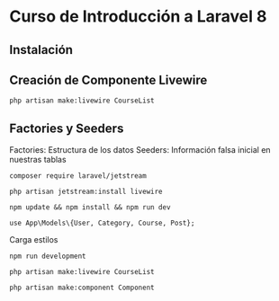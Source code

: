 # Curso de Introducción a Laravel 8

## Instalación

## Creación de Componente Livewire

```
php artisan make:livewire CourseList
```

## Factories y Seeders
Factories: Estructura de los datos
Seeders: Información falsa inicial en nuestras tablas
```
composer require laravel/jetstream
```

```
php artisan jetstream:install livewire
```

```
npm update && npm install && npm run dev
```

```
use App\Models\{User, Category, Course, Post};
```

Carga estilos
```
npm run development
```

```
php artisan make:livewire CourseList
```

```
php artisan make:component Component
```